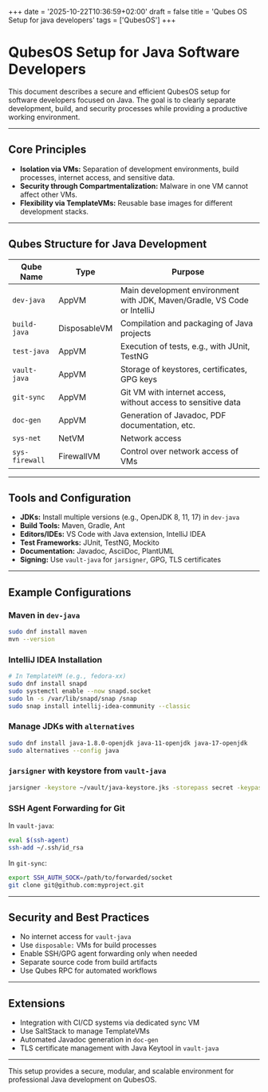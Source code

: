 +++
date = '2025-10-22T10:36:59+02:00'
draft = false
title = 'Qubes OS Setup for java developers'
tags = ['QubesOS']
+++

# QubesOS Setup for Java Software Developers

This document describes a secure and efficient QubesOS setup for software developers focused on Java. The goal is to clearly separate development, build, and security processes while providing a productive working environment.

---

## Core Principles

- **Isolation via VMs:** Separation of development environments, build processes, internet access, and sensitive data.
- **Security through Compartmentalization:** Malware in one VM cannot affect other VMs.
- **Flexibility via TemplateVMs:** Reusable base images for different development stacks.

---

## Qubes Structure for Java Development

| Qube Name      | Type         | Purpose                                                                  |
| -------------- | ------------ | ------------------------------------------------------------------------ |
| `dev-java`     | AppVM        | Main development environment with JDK, Maven/Gradle, VS Code or IntelliJ |
| `build-java`   | DisposableVM | Compilation and packaging of Java projects                               |
| `test-java`    | AppVM        | Execution of tests, e.g., with JUnit, TestNG                             |
| `vault-java`   | AppVM        | Storage of keystores, certificates, GPG keys                             |
| `git-sync`     | AppVM        | Git VM with internet access, without access to sensitive data            |
| `doc-gen`      | AppVM        | Generation of Javadoc, PDF documentation, etc.                           |
| `sys-net`      | NetVM        | Network access                                                           |
| `sys-firewall` | FirewallVM   | Control over network access of VMs                                       |

---

## Tools and Configuration

- **JDKs:** Install multiple versions (e.g., OpenJDK 8, 11, 17) in `dev-java`
- **Build Tools:** Maven, Gradle, Ant
- **Editors/IDEs:** VS Code with Java extension, IntelliJ IDEA
- **Test Frameworks:** JUnit, TestNG, Mockito
- **Documentation:** Javadoc, AsciiDoc, PlantUML
- **Signing:** Use `vault-java` for `jarsigner`, GPG, TLS certificates

---

## Example Configurations

### Maven in `dev-java`

```bash
sudo dnf install maven
mvn --version
```

### IntelliJ IDEA Installation

```bash
# In TemplateVM (e.g., fedora-xx)
sudo dnf install snapd
sudo systemctl enable --now snapd.socket
sudo ln -s /var/lib/snapd/snap /snap
sudo snap install intellij-idea-community --classic
```

### Manage JDKs with `alternatives`

```bash
sudo dnf install java-1.8.0-openjdk java-11-openjdk java-17-openjdk
sudo alternatives --config java
```

### `jarsigner` with keystore from `vault-java`

```bash
jarsigner -keystore ~/vault/java-keystore.jks -storepass secret -keypass secret -signedjar MyProgram_signed.jar MyProgram.jar myAlias
```

### SSH Agent Forwarding for Git

In `vault-java`:

```bash
eval $(ssh-agent)
ssh-add ~/.ssh/id_rsa
```

In `git-sync`:

```bash
export SSH_AUTH_SOCK=/path/to/forwarded/socket
git clone git@github.com:myproject.git
```

---

## Security and Best Practices

- No internet access for `vault-java`
- Use `disposable:` VMs for build processes
- Enable SSH/GPG agent forwarding only when needed
- Separate source code from build artifacts
- Use Qubes RPC for automated workflows

---

## Extensions

- Integration with CI/CD systems via dedicated sync VM
- Use SaltStack to manage TemplateVMs
- Automated Javadoc generation in `doc-gen`
- TLS certificate management with Java Keytool in `vault-java`

---

This setup provides a secure, modular, and scalable environment for professional Java development on QubesOS.

